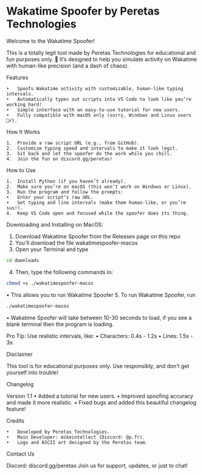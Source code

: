 # Wakatime Spoofer by Peretas Technologies

Welcome to the Wakatime Spoofer!

This is a totally legit tool made by Peretas Technologies for educational and fun purposes only. 🌟
It’s designed to help you simulate activity on Wakatime with human-like precision (and a dash of chaos).

Features

	•	Spoofs Wakatime activity with customizable, human-like typing intervals.
	•	Automatically types out scripts into VS Code to look like you’re working hard!
	•	Simple interface with an easy-to-use tutorial for new users.
	•	Fully compatible with macOS only (sorry, Windows and Linux users 🤷‍♂️).

How It Works

	1.	Provide a raw script URL (e.g., from GitHub).
	2.	Customize typing speed and intervals to make it look legit.
	3.	Sit back and let the spoofer do the work while you chill.
	4.	Join the fun on discord.gg/peretas!

How to Use

	1.	Install Python (if you haven’t already).
	2.	Make sure you’re on macOS (this won’t work on Windows or Linux).
	3.	Run the program and follow the prompts:
	•	Enter your script’s raw URL.
	•	Set typing and line intervals (make them human-like, or you’re sus!).
	4.	Keep VS Code open and focused while the spoofer does its thing.

Downloading and Installing on MacOS:

1. Download Wakatime Spoofer from the Releases page on this repo
2. You'll download the file wakatimespoofer-macos
3. Open your Terminal and type
```bash
cd downloads
```
4. Then, type the following commands in:
```bash
chmod +x ./wakatimespoofer-macos
```
• This allows you to run Wakatime Spoofer
5. To run Wakatime Spoofer, run
```bash
./wakatimespoofer-macos
```
• Wakatime Spoofer will take between 10-30 seconds to load, if you see a blank terminal then the program is loading.

Pro Tip: Use realistic intervals, like:
	•	Characters: 0.4s - 1.2s
	•	Lines: 1.5s - 3s

Disclaimer

This tool is for educational purposes only.
Use responsibly, and don’t get yourself into trouble!

Changelog

Version 1.1
	•	Added a tutorial for new users.
	•	Improved spoofing accuracy and made it more realistic.
	•	Fixed bugs and added this beautiful changelog feature!

Credits

	•	Developed by Peretas Technologies.
	•	Main Developer: mikeintellect (Discord: @p.fr).
	•	Logo and ASCII art designed by the Peretas team.

Contact Us

Discord: discord.gg/peretas
Join us for support, updates, or just to chat!
